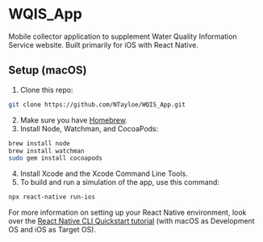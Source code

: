 # WQIS_App
Mobile collector application to supplement Water Quality Information Service website. Built primarily for iOS with React Native.

## Setup (macOS)
1. Clone this repo:
```bash
git clone https://github.com/NTayloe/WQIS_App.git
```
2. Make sure you have [Homebrew](https://brew.sh/).
3. Install Node, Watchman, and CocoaPods:
```bash
brew install node
brew install watchman
sudo gem install cocoapods
```
4. Install Xcode and the Xcode Command Line Tools.
5. To build and run a simulation of the app, use this command:
```bash
npx react-native run-ios
```

For more information on setting up your React Native environment, look over the [React Native CLI Quickstart tutorial](https://reactnative.dev/docs/environment-setup) (with macOS as Development OS and iOS as Target OS).
